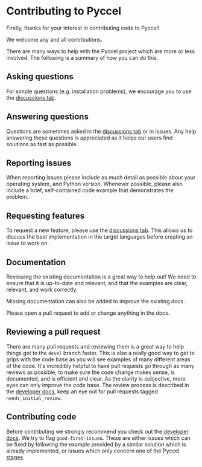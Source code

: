 # Contributing to Pyccel

Firstly, thanks for your interest in contributing code to Pyccel!

We welcome any and all contributions.

There are many ways to help with the Pyccel project which are more or less involved.
The following is a summary of how you can do this.

## Asking questions

For simple questions (e.g. installation problems), we encourage you to use the [discussions tab](https://github.com/pyccel/pyccel/discussions/categories/q-a).

## Answering questions

Questions are sometimes asked in the [discussions tab](https://github.com/pyccel/pyccel/discussions/categories/q-a) or in issues.
Any help answering these questions is appreciated as it helps our users find solutions as fast as possible.

## Reporting issues

When reporting issues please include as much detail as possible about your
operating system, and Python version. Whenever possible, please
also include a brief, self-contained code example that demonstrates the problem.

## Requesting features

To request a new feature, please use the [discussions tab](https://github.com/pyccel/pyccel/discussions/categories/ideas).
This allows us to discuss the best implementation in the target languages before creating an issue to work on.

## Documentation

Reviewing the existing documentation is a great way to help out!
We need to ensure that it is up-to-date and relevant, and that the examples are clear, relevant, and work correctly.

Missing documentation can also be added to improve the existing docs.

Please open a pull request to add or change anything in the docs.

## Reviewing a pull request

There are many pull requests and reviewing them is a great way to help things get to the `devel` branch faster.
This is also a really good way to get to grips with the code base as you will see examples of many different areas of the code.
It's incredibly helpful to have pull requests go through as many reviews as possible, to make sure the code change makes sense, is documented, and is efficient and clear.
As the clarity is subjective, more eyes can only improve the code base.
The review process is described in the [developer docs](https://github.com/pyccel/pyccel/blob/devel/developer_docs/review_process.md), keep an eye out for pull requests tagged `needs_initial_review`.

## Contributing code

Before contributing we strongly recommend you check out the [developer docs](https://github.com/pyccel/pyccel/tree/devel/developer_docs).
We try to flag `good-first-issue`s.
These are either issues which can be fixed by following the example provided by a similar solution which is already implemented, or issues which only concern one of the Pyccel [stages](https://github.com/pyccel/pyccel/blob/devel/developer_docs/overview.md).
